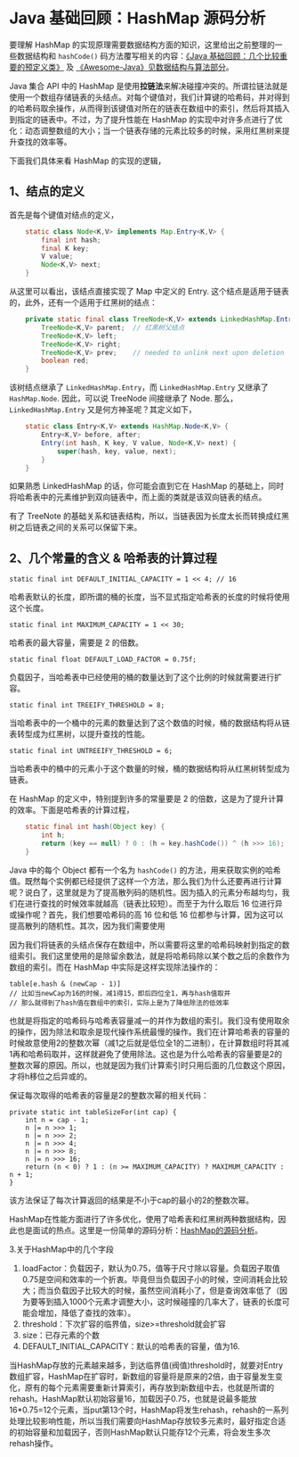 # Java 基础回顾：HashMap 源码分析

要理解 HashMap 的实现原理需要数据结构方面的知识，这里给出之前整理的一些数据结构和 `hashCode()` 码方法覆写相关的内容：[《Java 基础回顾：几个比较重要的预定义类》](https://blog.csdn.net/github_35186068/article/details/85047777) 及 [《Awesome-Java》见数据结构与算法部分](https://github.com/Shouheng88/Awesome-Java)。

Java 集合 API 中的 HashMap 是使用**拉链法**来解决碰撞冲突的。所谓拉链法就是使用一个数组存储链表的头结点。对每个键值对，我们计算键的哈希码，并对得到的哈希码取余操作，从而得到该键值对所在的链表在数组中的索引，然后将其插入到指定的链表中。不过，为了提升性能在 HashMap 的实现中对许多点进行了优化：动态调整数组的大小；当一个链表存储的元素比较多的时候，采用红黑树来提升查找的效率等。

下面我们具体来看 HashMap 的实现的逻辑，

## 1、结点的定义

首先是每个键值对结点的定义，

```java
    static class Node<K,V> implements Map.Entry<K,V> {
        final int hash;
        final K key;
        V value;
        Node<K,V> next;
    }
```

从这里可以看出，该结点直接实现了 Map 中定义的 Entry. 这个结点是适用于链表的，此外，还有一个适用于红黑树的结点：

```java
    private static final class TreeNode<K,V> extends LinkedHashMap.Entry<K,V> {
        TreeNode<K,V> parent;  // 红黑树父结点
        TreeNode<K,V> left;
        TreeNode<K,V> right;
        TreeNode<K,V> prev;    // needed to unlink next upon deletion
        boolean red;
    }
```

该树结点继承了 `LinkedHashMap.Entry`，而 `LinkedHashMap.Entry` 又继承了 `HashMap.Node`. 因此，可以说 TreeNode 间接继承了 Node. 那么，`LinkedHashMap.Entry` 又是何方神圣呢？其定义如下，

```java
    static class Entry<K,V> extends HashMap.Node<K,V> {
        Entry<K,V> before, after;
        Entry(int hash, K key, V value, Node<K,V> next) {
            super(hash, key, value, next);
        }
    }
```

如果熟悉 LinkedHashMap 的话，你可能会直到它在 HashMap 的基础上，同时将哈希表中的元素维护到双向链表中，而上面的类就是该双向链表的结点。

有了 TreeNote 的基础关系和链表结构，所以，当链表因为长度太长而转换成红黑树之后链表之间的关系可以保留下来。

## 2、几个常量的含义 & 哈希表的计算过程

    static final int DEFAULT_INITIAL_CAPACITY = 1 << 4; // 16

哈希表默认的长度，即所谓的桶的长度，当不显式指定哈希表的长度的时候将使用这个长度。

    static final int MAXIMUM_CAPACITY = 1 << 30;

哈希表的最大容量，需要是 2 的倍数。

    static final float DEFAULT_LOAD_FACTOR = 0.75f;

负载因子，当哈希表中已经使用的桶的数量达到了这个比例的时候就需要进行扩容。

    static final int TREEIFY_THRESHOLD = 8;

当哈希表中的一个桶中的元素的数量达到了这个数值的时候，桶的数据结构将从链表转型成为红黑树，以提升查找的性能。

    static final int UNTREEIFY_THRESHOLD = 6;

当哈希表中的桶中的元素小于这个数量的时候，桶的数据结构将从红黑树转型成为链表。

在 HashMap 的定义中，特别提到许多的常量要是 2 的倍数，这是为了提升计算的效率。下面是哈希表的计算过程，

```java
    static final int hash(Object key) {
        int h;
        return (key == null) ? 0 : (h = key.hashCode()) ^ (h >>> 16);
    }
```

Java 中的每个 Object 都有一个名为 `hashCode()` 的方法，用来获取实例的哈希值。既然每个实例都已经提供了这样一个方法，那么我们为什么还要再进行计算呢？说白了，这里就是为了提高散列码的随机性。因为插入的元素分布越均匀，我们在进行查找的时候效率就越高（链表比较短）。而至于为什么取后 16 位进行异或操作呢？首先，我们想要哈希码的高 16 位和低 16 位都参与计算，因为这可以提高散列的随机性。其次，因为我们需要使用

因为我们将链表的头结点保存在数组中，所以需要将这里的哈希码映射到指定的数组索引。我们这里使用的是除留余数法，就是将哈希码除以某个数之后的余数作为数组的索引。而在 HashMap 中实际是这样实现除法操作的：

    table[e.hash & (newCap - 1)]
    // 比如当newCap为16的时候，减1得15，即后四位全1，再与hash值取并
    // 那么就得到了hash值在数组中的索引，实际上是为了降低除法的低效率

也就是将指定的哈希码与哈希表容量减一的并作为数组的索引。我们没有使用取余的操作，因为除法和取余是现代操作系统最慢的操作。我们在计算哈希表的容量的时候故意使用2的整数次幂（减1之后就是低位全1的二进制），在计算数组时将其减1再和哈希码取并，这样就避免了使用除法。这也是为什么哈希表的容量要是2的整数次幂的原因。所以，也就是因为我们计算索引时只用后面的几位数这个原因，才将h移位之后异或的。

保证每次取得的哈希表的容量是2的整数次幂的相关代码：

    private static int tableSizeFor(int cap) {
        int n = cap - 1;
        n |= n >>> 1;
        n |= n >>> 2;
        n |= n >>> 4;
        n |= n >>> 8;
        n |= n >>> 16;
        return (n < 0) ? 1 : (n >= MAXIMUM_CAPACITY) ? MAXIMUM_CAPACITY : n + 1;
    }

该方法保证了每次计算返回的结果是不小于cap的最小的2的整数次幂。

HashMap在性能方面进行了许多优化，使用了哈希表和红黑树两种数据结构，因此也是面试的热点。这里是一份简单的源码分析：[HashMap的源码分析](https://github.com/Shouheng88/Java-Programming/blob/master/Java%20Language/HashMap.java)。

3.关于HashMap中的几个字段

1. loadFactor：负载因子，默认为0.75，值等于尺寸除以容量。负载因子取值0.75是空间和效率的一个折衷。毕竟但当负载因子小的时候，空间消耗会比较大；而当负载因子比较大的时候，虽然空间消耗小了，但是查询效率低了（因为要等到插入1000个元素才调整大小，这时候碰撞的几率大了，链表的长度可能会增加，降低了查找的效率）。
2. threshold：下次扩容的临界值，size>=threshold就会扩容
3. size：已存元素的个数
4. DEFAULT_INITIAL_CAPACITY：默认的哈希表的容量，值为16.

 当HashMap存放的元素越来越多，到达临界值(阀值)threshold时，就要对Entry数组扩容，HashMap在扩容时，新数组的容量将是原来的2倍，由于容量发生变化，原有的每个元素需要重新计算索引，再存放到新数组中去，也就是所谓的rehash。HashMap默认初始容量16，加载因子0.75，也就是说最多能放16*0.75=12个元素，当put第13个时，HashMap将发生rehash，rehash的一系列处理比较影响性能，所以当我们需要向HashMap存放较多元素时，最好指定合适的初始容量和加载因子，否则HashMap默认只能存12个元素，将会发生多次rehash操作。
